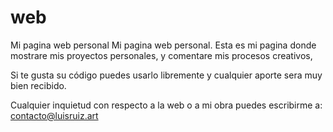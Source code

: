 # web
 Mi pagina web personal
 Mi pagina web personal.
 Esta es mi pagina donde mostrare mis proyectos personales, y comentare mis procesos creativos, 

Si te gusta su código puedes usarlo libremente y cualquier aporte sera muy bien recibido.

Cualquier inquietud con respecto a la web o a mi obra puedes escribirme a: contacto@luisruiz.art 